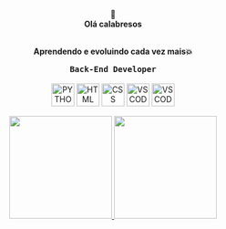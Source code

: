 <div align="center">
🎇<br>
<strong>Olá calabresos</strong><br>
<br>
<p>
  <strong>Aprendendo e evoluindo cada vez mais💥</strong>
</p>
<div align="center">
  <kbd>
  <strong>Back-End Developer</strong>
    </kbd>
</div>  
     <div align="center" style="display: inline_block"><br>  
        <img align="center" alt="PYTHON" height="40" width="40"
        src="https://user-images.githubusercontent.com/25181517/183423507-c056a6f9-1ba8-4312-a350-19bcbc5a8697.png">
        <img align="center" alt="HTML" height="40" width="40"
        src="https://user-images.githubusercontent.com/25181517/192158954-f88b5814-d510-4564-b285-dff7d6400dad.png">
       <img align="center" alt="CSS" height="40" width="40"
        src="https://user-images.githubusercontent.com/25181517/183898674-75a4a1b1-f960-4ea9-abcb-637170a00a75.png">
       <img align="center" alt="VSCODE" height="40" width="40"
        src="https://user-images.githubusercontent.com/25181517/192108891-d86b6220-e232-423a-bf5f-90903e6887c3.png">
       <img align="center" alt="VSCODE" height="40" width="40"
        src="https://cdn-icons-png.flaticon.com/512/5968/5968252.png">
     </div>
     
<div align="center"><br>

<div align="center">
  <a href="https://github.com/Malihgno616">
  <img height="180em" src="https://github-readme-stats.vercel.app/api?username=malihgno616&show_icons=true&theme=dracula&include_all_commits=true&count_private=true"/>
  <img height="180em" src="https://github-readme-stats.vercel.app/api/top-langs/?username=malihgno616&layout=compact&langs_count=7&theme=dracula"/>
</div>
